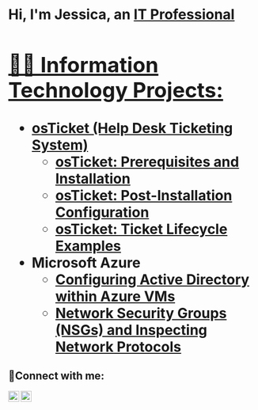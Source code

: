 <h1>Hi, I'm Jessica, an <a href="https://linkedin.com/in/jessica-aguirre-81979a277">IT Professional

<h2>👨‍💻 Information Technology Projects:</h2>

- <b>osTicket (Help Desk Ticketing System)</b>
  - [osTicket: Prerequisites and Installation](https://github.com/Jess20A/osticket-prereqs)
  - [osTicket: Post-Installation Configuration](https://github.com/Jess20A/post-install-config)
  - [osTicket: Ticket Lifecycle Examples](https://github.com/Jess20A/ticket-lifecycle)
- <b>Microsoft Azure</b>
  - [Configuring Active Directory within Azure VMs](https://github.com/Jess20A/configure-ad)
  - [Network Security Groups (NSGs) and Inspecting Network Protocols](https://github.com/Jess20A/azure-network-protocols)

<h2>🤳Connect with me:</h2>

[<img align="left" alt="Jessica | LinkedIn" width="22px" src="https://cdn.jsdelivr.net/npm/simple-icons@v3/icons/linkedin.svg" />][linkedin]
[<img align="left" alt="Jessica | Instagram" width="22px" src="https://cdn.jsdelivr.net/npm/simple-icons@v3/icons/instagram.svg" />][instagram]

[instagram]: https://www.instagram.com/Josh
[linkedin]: https://linkedin.com/in/jessica-aguirre-81979a277

